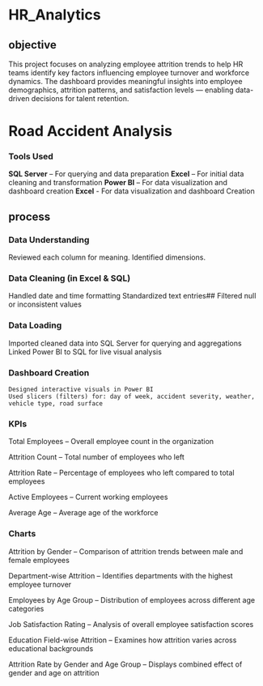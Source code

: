 # HR_Analytics
## objective
This project focuses on analyzing employee attrition trends to help HR teams identify key factors influencing employee turnover and workforce dynamics. The dashboard provides meaningful insights into employee demographics, attrition patterns, and satisfaction levels — enabling data-driven decisions for talent retention.

# Road Accident Analysis

### Tools Used
**SQL Server** – For querying and data preparation
**Excel** – For initial data cleaning and transformation
**Power BI** – For data visualization and dashboard creation
**Excel** - For data visualization and dashboard Creation
## process
### Data Understanding
  Reviewed each column for meaning.
  Identified dimensions.
### Data Cleaning (in Excel & SQL)
  Handled date and time formatting
  Standardized text entries##
  Filtered null or inconsistent values
### Data Loading
  Imported cleaned data into SQL Server for querying and aggregations
  Linked Power BI to SQL for live visual analysis
### Dashboard Creation
    Designed interactive visuals in Power BI
    Used slicers (filters) for: day of week, accident severity, weather, vehicle type, road surface
### KPIs 
 Total Employees – Overall employee count in the organization

Attrition Count – Total number of employees who left

Attrition Rate – Percentage of employees who left compared to total employees

Active Employees – Current working employees

Average Age – Average age of the workforce
### Charts
Attrition by Gender – Comparison of attrition trends between male and female employees

Department-wise Attrition – Identifies departments with the highest employee turnover

Employees by Age Group – Distribution of employees across different age categories

Job Satisfaction Rating – Analysis of overall employee satisfaction scores

Education Field-wise Attrition – Examines how attrition varies across educational backgrounds

Attrition Rate by Gender and Age Group – Displays combined effect of gender and age on attrition


